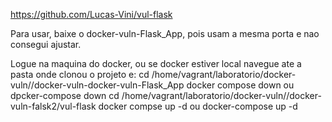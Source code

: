 https://github.com/Lucas-Vini/vul-flask

Para usar, baixe o docker-vuln-Flask_App, pois usam a mesma porta e nao consegui ajustar.

Logue na maquina do docker, ou se docker estiver local navegue ate a pasta onde clonou o projeto e:
cd /home/vagrant/laboratorio/docker-vuln//docker-vuln-docker-vuln-Flask_App
docker compose down ou dpcker-compose down
cd /home/vagrant/laboratorio/docker-vuln//docker-vuln-falsk2/vul-flask
docker compse up -d ou docker-compose up -d
